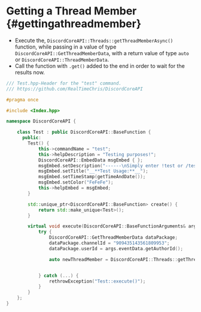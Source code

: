 Getting a Thread Member {#gettingathreadmember}
============
- Execute the, `DiscordCoreAPI::Threads::getThreadMemberAsync()` function, while passing in a value of type `DiscordCoreAPI::GetThreadMemberData`, with a return value of type `auto` or `DiscordCoreAPI::ThreadMemberData`.
- Call the function with `.get()` added to the end in order to wait for the results now.

```cpp
/// Test.hpp-Header for the "test" command.
/// https://github.com/RealTimeChris/DiscordCoreAPI

#pragma once

#include <Index.hpp>

namespace DiscordCoreAPI {

	class Test : public DiscordCoreAPI::BaseFunction {
	  public:
		Test() {
			this->commandName = "test";
			this->helpDescription = "Testing purposes!";
			DiscordCoreAPI::EmbedData msgEmbed { };
			msgEmbed.setDescription("------\nSimply enter !test or /test!\n------");
			msgEmbed.setTitle("__**Test Usage:**__");
			msgEmbed.setTimeStamp(getTimeAndDate());
			msgEmbed.setColor("FeFeFe");
			this->helpEmbed = msgEmbed;
		}

		std::unique_ptr<DiscordCoreAPI::BaseFunction> create() {
			return std::make_unique<Test>();
		}

		virtual void execute(DiscordCoreAPI::BaseFunctionArguments& args) {
			try {
				DiscordCoreAPI::GetThreadMemberData dataPackage;
				dataPackage.channelId = "909435143561809953";
				dataPackage.userId = args.eventData.getAuthorId();

				auto newThreadMember = DiscordCoreAPI::Threads::getThreadMemberAsync(dataPackage).get();


			} catch (...) {
				rethrowException("Test::execute()");
			}
		}
	};
}
```

